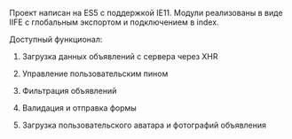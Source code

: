 Проект написан на ES5 с поддержкой IE11. Модули реализованы в виде IIFE с глобальным экспортом и подключением в index.

Доступный функционал:

1. Загрузка данных объявлений с сервера через XHR

2. Управление пользовательским пином

3. Фильтрация объявлений

4. Валидация и отправка формы

5. Загрузка пользовательского аватара и фотографий объявления
